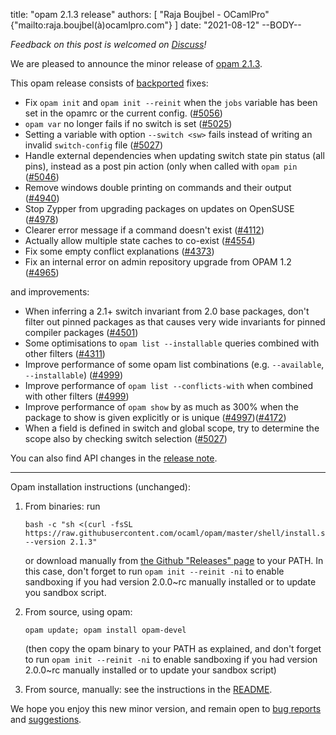 title: "opam 2.1.3 release"
authors: [
  "Raja Boujbel - OCamlPro" {"mailto:raja.boujbel(à)ocamlpro.com"}
]
date: "2021-08-12"
--BODY--

_Feedback on this post is welcomed on [Discuss](https://discuss.ocaml.org/t/ann-opam-2-1-3/10299)!_

We are pleased to announce the minor release of [opam 2.1.3](https://github.com/ocaml/opam/releases/tag/2.1.3).

This opam release consists of [backported](https://github.com/ocaml/opam/issues/5000) fixes:
  * Fix `opam init` and `opam init --reinit` when the `jobs` variable has been set in the opamrc or the current config. ([#5056](https://github.com/ocaml/opam/issues/5056))
  * `opam var` no longer fails if no switch is set ([#5025](https://github.com/ocaml/opam/issues/5025))
  * Setting a variable with option `--switch <sw>` fails instead of writing an invalid `switch-config` file ([#5027](https://github.com/ocaml/opam/issues/5027))
  * Handle external dependencies when updating switch state pin status (all pins), instead as a post pin action (only when called with `opam pin` ([#5046](https://github.com/ocaml/opam/issues/5046))
  * Remove windows double printing on commands and their output ([#4940](https://github.com/ocaml/opam/issues/4940))
  * Stop Zypper from upgrading packages on updates on OpenSUSE ([#4978](https://github.com/ocaml/opam/issues/4978))
  * Clearer error message if a command doesn't exist ([#4112](https://github.com/ocaml/opam/issues/4112))
  * Actually allow multiple state caches to co-exist ([#4554](https://github.com/ocaml/opam/issues/4554))
  * Fix some empty conflict explanations ([#4373](https://github.com/ocaml/opam/issues/4373))
  * Fix an internal error on admin repository upgrade from OPAM 1.2 ([#4965](https://github.com/ocaml/opam/issues/4965))

  and improvements:
  * When inferring a 2.1+ switch invariant from 2.0 base packages, don't filter out pinned packages as that causes very wide invariants for pinned compiler packages ([#4501](https://github.com/ocaml/opam/issues/4501))
  * Some optimisations to `opam list --installable` queries combined with other filters ([#4311](https://github.com/ocaml/opam/issues/4311))
  * Improve performance of some opam list combinations (e.g. `--available`, `--installable`) ([#4999](https://github.com/ocaml/opam/issues/4999))
  * Improve performance of `opam list --conflicts-with` when combined with other filters ([#4999](https://github.com/ocaml/opam/issues/4999))
  * Improve performance of `opam show` by as much as 300% when the package to show is given explicitly or is unique ([#4997](https://github.com/ocaml/opam/issues/4997))([#4172](https://github.com/ocaml/opam/issues/4172))
  * When a field is defined in switch and global scope, try to determine the scope also by checking switch selection ([#5027](https://github.com/ocaml/opam/issues/5027))

You can also find API changes in the [release note](https://github.com/ocaml/opam/releases/tag/2.1.3).

---

Opam installation instructions (unchanged):

1. From binaries: run

    ```
    bash -c "sh <(curl -fsSL https://raw.githubusercontent.com/ocaml/opam/master/shell/install.sh) --version 2.1.3"
    ```

    or download manually from [the Github "Releases" page](https://github.com/ocaml/opam/releases/tag/2.1.3) to your PATH. In this case, don't forget to run `opam init --reinit -ni` to enable sandboxing if you had version 2.0.0~rc manually installed or to update you sandbox script.

2. From source, using opam:

    ```
    opam update; opam install opam-devel
    ```

   (then copy the opam binary to your PATH as explained, and don't forget to run `opam init --reinit -ni` to enable sandboxing if you had version 2.0.0~rc manually installed or to update your sandbox script)

3. From source, manually: see the instructions in the [README](https://github.com/ocaml/opam/tree/2.1.3#compiling-this-repo).

We hope you enjoy this new minor version, and remain open to [bug reports](https://github.com/ocaml/opam/issues) and [suggestions](https://github.com/ocaml/opam/issues).
